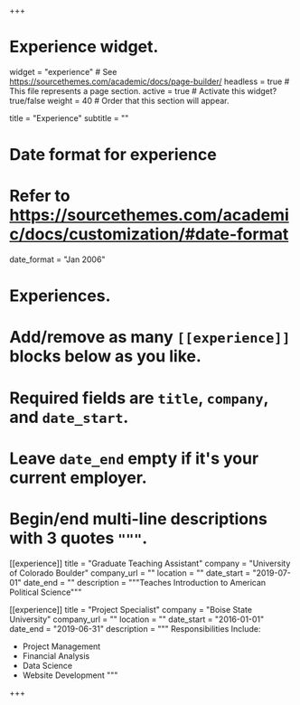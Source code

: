 +++
# Experience widget.
widget = "experience"  # See https://sourcethemes.com/academic/docs/page-builder/
headless = true  # This file represents a page section.
active = true  # Activate this widget? true/false
weight = 40  # Order that this section will appear.

title = "Experience"
subtitle = ""

# Date format for experience
#   Refer to https://sourcethemes.com/academic/docs/customization/#date-format
date_format = "Jan 2006"

# Experiences.
#   Add/remove as many `[[experience]]` blocks below as you like.
#   Required fields are `title`, `company`, and `date_start`.
#   Leave `date_end` empty if it's your current employer.
#   Begin/end multi-line descriptions with 3 quotes `"""`.
[[experience]]
  title = "Graduate Teaching Assistant"
  company = "University of Colorado Boulder"
  company_url = ""
  location = ""
  date_start = "2019-07-01"
  date_end = ""
  description = """Teaches Introduction to American Political Science"""

[[experience]]
  title = "Project Specialist"
  company = "Boise State University"
  company_url = ""
  location = ""
  date_start = "2016-01-01"
  date_end = "2019-06-31"
  description = """
  Responsibilities Include:
  * Project Management
  * Financial Analysis
  * Data Science
  * Website Development
  """

+++
